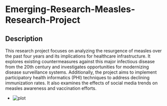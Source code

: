 # Emerging-Research-Measles-Research-Project
## Description
This research project focuses on analyzing the resurgence of measles over the past four years and its implications for healthcare infrastructure. It explores existing countermeasures against this major infectious disease from the 20th century and investigates opportunities for modernizing disease surveillance systems. Additionally, the project aims to implement participatory health informatics (PHI) techniques to address declining immunization rates. It also examines the effects of social media trends on measles awareness and vaccination efforts.
- ![plot](https://github.com/harithaaji/Emerging-Research-Measles-Research-Project/blob/main/Cases.png?raw=true)
## 
##

